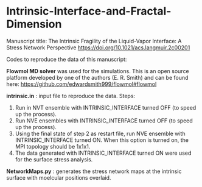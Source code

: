 # Intrinsic-Interface-and-Fractal-Dimension
Manuscript title: The Intrinsic Fragility of the Liquid-Vapor Interface: A Stress Network Perspective
https://doi.org/10.1021/acs.langmuir.2c00201

Codes to reproduce the data of this manuscript: 

<b>Flowmol MD solver</b> was used for the simulations. This is an open source platform developed by one of the authors (E. R. Smith) and can be found here: https://github.com/edwardsmith999/flowmol#flowmol

<b>intrinsic.in</b> : input file to reproduce the data.
Steps: 
1. Run in NVT ensemble with INTRINSIC_INTERFACE turned OFF (to speed up the process).
2. Run NVE ensembles with INTRINSIC_INTERFACE turned OFF (to speed up the process).
3. Using the final state of step 2 as restart file, run NVE ensemble with INTRINSIC_INTERFACE turned ON. When this option is turned on, the MPI topology should be 1x1x1. 
4. The data generated with INTRINSIC_INTERFACE turned ON were used for the surface stress analysis.

<b>NetworkMaps.py</b> : generates the stress network maps at the intrinsic surface with moelcular positions overlaid.
